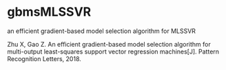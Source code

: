 # gbmsMLSSVR
an efficient gradient-based model selection algorithm for MLSSVR

Zhu X, Gao Z. An efficient gradient-based model selection algorithm for multi-output least-squares support vector regression machines[J]. Pattern Recognition Letters, 2018.
